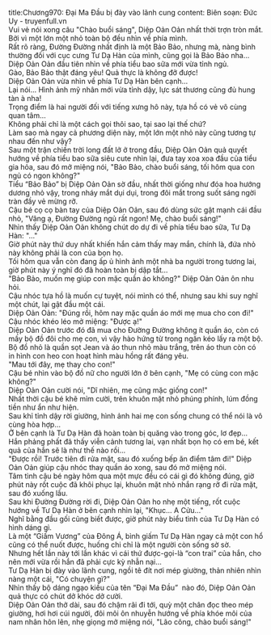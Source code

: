 title:Chương970: Đại Ma Đầu bị đày vào lãnh cung
content:
Biên soạn: Đức Uy - truyenfull.vn<br>Vui vẻ nói xong câu "Chào buổi sáng", Diệp Oản Oản nhất thời trợn tròn mắt.<br>Bởi vì một lớn một nhỏ toàn bộ đều nhìn về phía mình.<br>Rất rõ ràng, Đường Đường nhất định là một Bảo Bảo, nhưng mà, nàng bình thường đối với cục cưng Tư Dạ Hàn của mình, cũng gọi là Bảo Bảo nha...<br>Diệp Oản Oản đầu tiên nhìn về phía tiểu bao sữa mới vừa tỉnh ngủ.<br>Gào, Bảo Bảo thật đáng yêu! Quả thực là không đỡ được!<br>Diệp Oản Oản vừa nhìn về phía Tư Dạ Hàn bên cạnh...<br>Lại nói... Hình ảnh mỹ nhân mới vừa tỉnh dậy, lực sát thương cũng đủ hung tàn à nha!<br>Trọng điểm là hai người đối với tiếng xưng hô này, tựa hồ có vẻ vô cùng quan tâm…<br>Không phải chỉ là một cách gọi thôi sao, tại sao lại thế chứ?<br>Làm sao mà ngay cả phương diện này, một lớn một nhỏ này cũng tương tự nhau đến như vậy?<br>Sau một trận chiến trời long đất lở ở trong đầu, Diệp Oản Oản quả quyết hướng về phía tiểu bao sữa siêu cute nhìn lại, đưa tay xoa xoa đầu của tiểu gia hỏa, sau đó mở miệng nói, "Bảo Bảo, chào buổi sáng, tối hôm qua con ngủ có ngon không?"<br>Tiểu “Bảo Bảo” bị Diệp Oản Oản sờ đầu, nhất thời giống như đóa hoa hướng dương nhỏ vậy, trong nháy mắt dụi dụi, trong đôi mắt trong suốt sáng ngời tràn đầy vẻ mừng rỡ.<br>Cậu bé cọ cọ bàn tay của Diệp Oản Oản, sau đó dùng sức gật mạnh cái đầu nhỏ, "Vâng ạ, Đường Đường ngủ rất ngon! Mẹ, chào buổi sáng!"<br>Nhìn thấy Diệp Oản Oản không chút do dự đi về phía tiểu bao sữa, Tư Dạ Hàn: "..."<br>Giờ phút này thứ duy nhất khiến hắn cảm thấy may mắn, chính là, đứa nhỏ này không phải là con của bọn họ.<br>Tối hôm qua vẫn còn đang ấp ủ hình ảnh một nhà ba người trong tương lai, giờ phút này ý nghĩ đó đã hoàn toàn bị dập tắt…<br>"Bảo Bảo, muốn mẹ giúp con mặc quần áo không?" Diệp Oản Oản ôn nhu hỏi.<br>Cậu nhóc tựa hồ là muốn cự tuyệt, nói mình có thể, nhưng sau khi suy nghĩ một chút, lại gật đầu một cái.<br>Diệp Oản Oản: "Đúng rồi, hôm nay mặc quần áo mới mẹ mua cho con đi!"<br>Cậu nhóc khéo léo mở miệng: "Được ạ!"<br>Diệp Oản Oản trước đó đã mua cho Đường Đường không ít quần áo, còn có mấy bộ đồ đôi cho mẹ con, vì vậy hào hứng từ trong ngăn kéo lấy ra một bộ.<br>Bộ đồ nhỏ là quần sọt Jean và áo thun nhỏ màu trắng, trên áo thun còn có in hình con heo con hoạt hình màu hồng rất đáng yêu.<br>"Mau tới đây, mẹ thay cho con!"<br>Cậu bé nhìn vào bộ đồ nữ cho người lớn ở bên cạnh, "Mẹ có cùng con mặc không?"<br>Diệp Oản Oản cười nói, "Dĩ nhiên, mẹ cũng mặc giống con!"<br>Nhất thời cậu bé khẽ mỉm cười, trên khuôn mặt nhỏ phúng phính, lúm đồng tiền như ẩn như hiện.<br>Sau khỉ tỉnh dậy rời giường, hình ảnh hai mẹ con sống chung có thể nói là vô cùng hòa hợp…<br>Ở bên cạnh là Tư Dạ Hàn đã hoàn toàn bị quăng vào trong góc, lơ đẹp...<br>Hắn phảng phất đã thấy viễn cảnh tương lai, vạn nhất bọn họ có em bé, kết quả của hắn sẽ là như thế nào rồi...<br>"Được rồi! Trước tiên đi rửa mặt, sau đó xuống bếp ăn điểm tâm đi!" Diệp Oản Oản giúp cậu nhóc thay quần áo xong, sau đó mở miệng nói.<br>Tâm tình cậu bé ngày hôm qua một mực đều có cái gì đó không đúng, giờ phút này rốt cuộc đã khôi phục lại, khuôn mặt nhỏ nhắn rạng rỡ đi rửa mặt, sau đó xuống lầu.<br>Sau khi Đường Đường rời đi, Diệp Oản Oản ho nhẹ một tiếng, rốt cuộc hướng về Tư Dạ Hàn ở bên cạnh nhìn lại, "Khục... A Cửu..."<br>Nghĩ bằng đầu gối cũng biết được, giờ phút này biểu tình của Tư Dạ Hàn có hình dáng gì.<br>Là một “Giấm Vương” của Đông Á, bình giấm Tư Dạ Hàn ngay cả một con hổ cũng có thể nuốt được, huống chi chỉ là một người còn sống sờ sờ.<br>Nhưng hết lần này tới lần khác vì cái thứ được-gọi-là “con trai” của hắn, cho nên mới vừa rồi hắn đã phải cực kỳ nhẫn nại...<br>Tư Dạ Hàn bị đày vào lãnh cung, ngồi tê đít nơi mép giường, thản nhiên nhìn nàng một cái, "Có chuyện gì?"<br>Nhìn thấy bộ dáng ngạo kiều của tên “Đại Ma Đầu”  nào đó, Diệp Oản Oản quả thực có chút dở khóc dở cười.<br>Diệp Oản Oản thở dài, sau đó chậm rãi đi tới, quỳ một chân đọc theo mép giường, hơi hơi cúi người, đôi môi ôn nhuyễn hướng về phía khóe môi của nam nhân hôn lên, nhẹ giọng mở miệng nói, "Lão công, chào buổi sáng!"